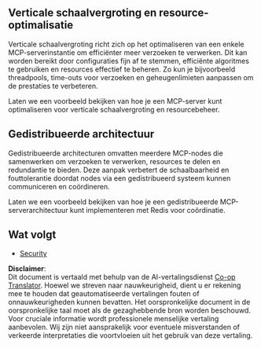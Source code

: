 <!--
CO_OP_TRANSLATOR_METADATA:
{
  "original_hash": "9730a53698bf9df8166d0080a8d5b61f",
  "translation_date": "2025-06-02T19:56:12+00:00",
  "source_file": "05-AdvancedTopics/mcp-scaling/README.md",
  "language_code": "nl"
}
-->
## Verticale schaalvergroting en resource-optimalisatie

Verticale schaalvergroting richt zich op het optimaliseren van een enkele MCP-serverinstantie om efficiënter meer verzoeken te verwerken. Dit kan worden bereikt door configuraties fijn af te stemmen, efficiënte algoritmes te gebruiken en resources effectief te beheren. Zo kun je bijvoorbeeld threadpools, time-outs voor verzoeken en geheugenlimieten aanpassen om de prestaties te verbeteren.

Laten we een voorbeeld bekijken van hoe je een MCP-server kunt optimaliseren voor verticale schaalvergroting en resourcebeheer.

## Gedistribueerde architectuur

Gedistribueerde architecturen omvatten meerdere MCP-nodes die samenwerken om verzoeken te verwerken, resources te delen en redundantie te bieden. Deze aanpak verbetert de schaalbaarheid en fouttolerantie doordat nodes via een gedistribueerd systeem kunnen communiceren en coördineren.

Laten we een voorbeeld bekijken van hoe je een gedistribueerde MCP-serverarchitectuur kunt implementeren met Redis voor coördinatie.

## Wat volgt

- [Security](../mcp-security/README.md)

**Disclaimer**:  
Dit document is vertaald met behulp van de AI-vertalingsdienst [Co-op Translator](https://github.com/Azure/co-op-translator). Hoewel we streven naar nauwkeurigheid, dient u er rekening mee te houden dat geautomatiseerde vertalingen fouten of onnauwkeurigheden kunnen bevatten. Het oorspronkelijke document in de oorspronkelijke taal moet als de gezaghebbende bron worden beschouwd. Voor cruciale informatie wordt professionele menselijke vertaling aanbevolen. Wij zijn niet aansprakelijk voor eventuele misverstanden of verkeerde interpretaties die voortvloeien uit het gebruik van deze vertaling.